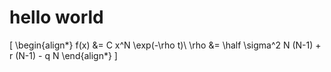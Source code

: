 # hello world

\[
\begin{align*}
f(x) &= C x^N \exp(-\rho t)\\
\rho &= \half \sigma^2 N (N-1) + r (N-1) - q N
\end{align*}
\]